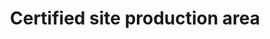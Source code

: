 ---
title: 'Certified site production area'
field: 'is.certifiedSite.productionArea'
slug: 'certification-certified-site-production-area'
description: 'in hectares'
required: False
module: 'Certified Resource or Site'
cluster: 'Certification'
policy: 'Free value. Single value only.'
layout: 'home'
---